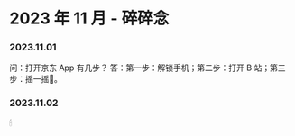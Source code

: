 # 2023 年 11 月 - 碎碎念


### 2023.11.01
问：打开京东 App 有几步？
答：第一步：解锁手机；第二步：打开 B 站；第三步：摇一摇🤔。

### 2023.11.02
🕯
